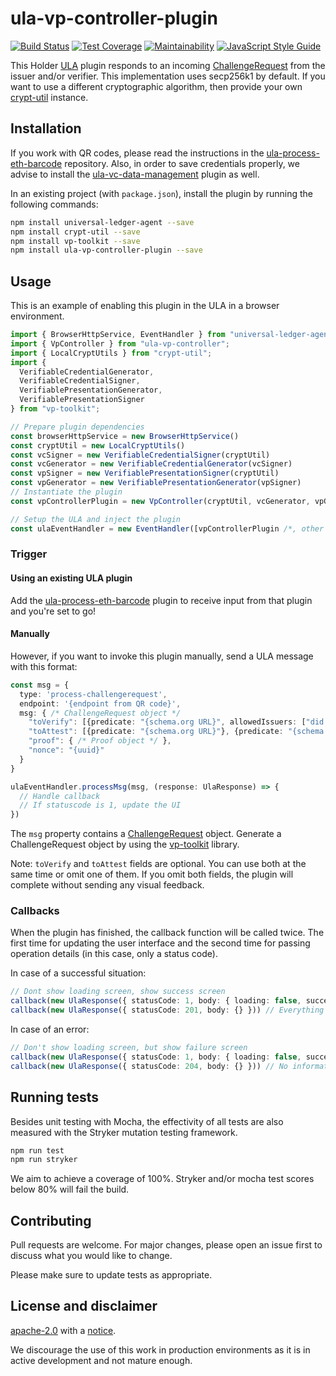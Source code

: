 # ula-vp-controller-plugin

[![Build Status](https://travis-ci.org/rabobank-blockchain/ula-vp-controller.svg?branch=master)](https://travis-ci.org/rabobank-blockchain/ula-vp-controller)
[![Test Coverage](https://api.codeclimate.com/v1/badges/c3583b99edad5c48168e/test_coverage)](https://codeclimate.com/github/rabobank-blockchain/ula-vp-controller/test_coverage)
[![Maintainability](https://api.codeclimate.com/v1/badges/c3583b99edad5c48168e/maintainability)](https://codeclimate.com/github/rabobank-blockchain/ula-vp-controller/maintainability)
[![JavaScript Style Guide](https://img.shields.io/badge/code_style-standard-brightgreen.svg)](https://standardjs.com)

This Holder [ULA](https://github.com/rabobank-blockchain/universal-ledger-agent) plugin responds to an incoming [ChallengeRequest](https://github.com/rabobank-blockchain/vp-toolkit-models/blob/master/src/model/challenge-request.ts) from the issuer and/or verifier.
This implementation uses secp256k1 by default. If you want to use a different cryptographic algorithm, then provide your own [crypt-util](https://github.com/rabobank-blockchain/crypt-util) instance.

## Installation

If you work with QR codes, please read the instructions in the [ula-process-eth-barcode](https://github.com/rabobank-blockchain/ula-process-eth-barcode) repository.
Also, in order to save credentials properly, we advise to install the [ula-vc-data-management](https://github.com/rabobank-blockchain/ula-vc-data-management) plugin as well.

In an existing project (with `package.json`), install the plugin by running the following commands:

```bash
npm install universal-ledger-agent --save
npm install crypt-util --save
npm install vp-toolkit --save
npm install ula-vp-controller-plugin --save
```

## Usage

This is an example of enabling this plugin in the ULA in a browser environment.

```typescript
import { BrowserHttpService, EventHandler } from "universal-ledger-agent";
import { VpController } from "ula-vp-controller";
import { LocalCryptUtils } from "crypt-util";
import {
  VerifiableCredentialGenerator,
  VerifiableCredentialSigner,
  VerifiablePresentationGenerator,
  VerifiablePresentationSigner
} from "vp-toolkit";

// Prepare plugin dependencies
const browserHttpService = new BrowserHttpService()
const cryptUtil = new LocalCryptUtils()
const vcSigner = new VerifiableCredentialSigner(cryptUtil)
const vcGenerator = new VerifiableCredentialGenerator(vcSigner)
const vpSigner = new VerifiablePresentationSigner(cryptUtil)
const vpGenerator = new VerifiablePresentationGenerator(vpSigner)
// Instantiate the plugin
const vpControllerPlugin = new VpController(cryptUtil, vcGenerator, vpGenerator, browserHttpService)

// Setup the ULA and inject the plugin
const ulaEventHandler = new EventHandler([vpControllerPlugin /*, other ULA plugins here */])
```

### Trigger

#### Using an existing ULA plugin
Add the [ula-process-eth-barcode](https://github.com/rabobank-blockchain/ula-process-eth-barcode) plugin to receive input from that plugin and you're set to go!

#### Manually
However, if you want to invoke this plugin manually, send a ULA message with this format:

```typescript
const msg = {
  type: 'process-challengerequest',
  endpoint: '{endpoint from QR code}',
  msg: { /* ChallengeRequest object */
    "toVerify": [{predicate: "{schema.org URL}", allowedIssuers: ["did:eth:allowedIssuer"]}, {predicate: "{schema.org URL}"}],
    "toAttest": [{predicate: "{schema.org URL}"}, {predicate: "{schema.org URL}"}],
    "proof": { /* Proof object */ },
    "nonce": "{uuid}"
  }
}

ulaEventHandler.processMsg(msg, (response: UlaResponse) => {
  // Handle callback
  // If statuscode is 1, update the UI
})
```
The `msg` property contains a [ChallengeRequest](https://github.com/rabobank-blockchain/vp-toolkit-models/blob/master/src/model/challenge-request.ts) object. Generate a ChallengeRequest object by using the [vp-toolkit](https://github.com/rabobank-blockchain/vp-toolkit) library.

Note: `toVerify` and `toAttest` fields are optional. You can use both at the same time or omit one of them. If you omit both fields, the plugin will complete without sending any visual feedback.

### Callbacks

When the plugin has finished, the callback function will be called twice.
The first time for updating the user interface and the second time for passing operation details (in this case, only a status code).

In case of a successful situation:
```typescript
// Dont show loading screen, show success screen
callback(new UlaResponse({ statusCode: 1, body: { loading: false, success: true, failure: false } }))
callback(new UlaResponse({ statusCode: 201, body: {} })) // Everything went OK
```

In case of an error:
```typescript
// Don't show loading screen, but show failure screen
callback(new UlaResponse({ statusCode: 1, body: { loading: false, success: false, failure: true } }))
callback(new UlaResponse({ statusCode: 204, body: {} })) // No information available
```

## Running tests

Besides unit testing with Mocha, the effectivity of all tests are also measured with the Stryker mutation testing framework.

```bash
npm run test
npm run stryker
```

We aim to achieve a coverage of 100%. Stryker and/or mocha test scores below 80% will fail the build.

## Contributing

Pull requests are welcome. For major changes, please open an issue first to discuss what you would like to change.

Please make sure to update tests as appropriate.

## License and disclaimer

[apache-2.0](https://choosealicense.com/licenses/apache-2.0/) with a [notice](NOTICE).

We discourage the use of this work in production environments as it is in active development and not mature enough.
